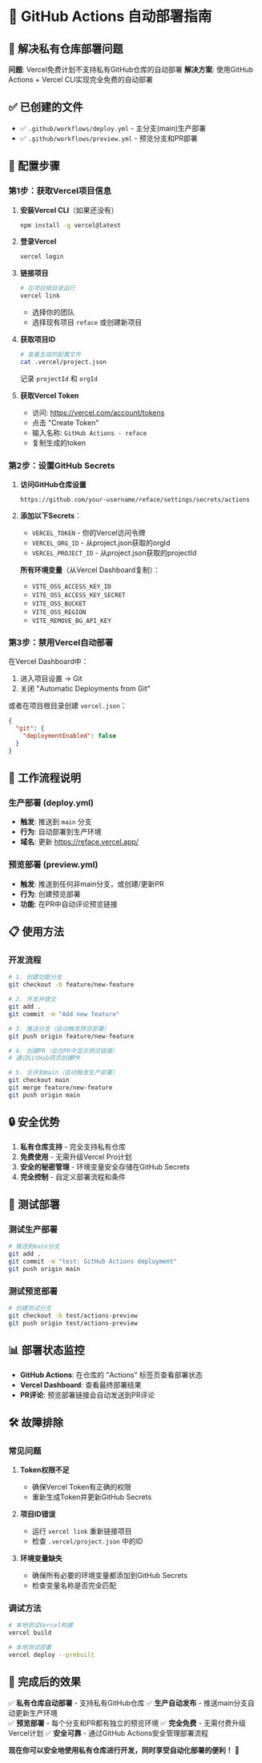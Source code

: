 # 🚀 GitHub Actions 自动部署指南

## 🎯 解决私有仓库部署问题

**问题**: Vercel免费计划不支持私有GitHub仓库的自动部署
**解决方案**: 使用GitHub Actions + Vercel CLI实现完全免费的自动部署

## ✅ 已创建的文件

- ✅ `.github/workflows/deploy.yml` - 主分支(main)生产部署
- ✅ `.github/workflows/preview.yml` - 预览分支和PR部署

## 🔧 配置步骤

### 第1步：获取Vercel项目信息

1. **安装Vercel CLI**（如果还没有）
   ```bash
   npm install -g vercel@latest
   ```

2. **登录Vercel**
   ```bash
   vercel login
   ```

3. **链接项目**
   ```bash
   # 在项目根目录运行
   vercel link
   ```
   - 选择你的团队
   - 选择现有项目 `reface` 或创建新项目

4. **获取项目ID**
   ```bash
   # 查看生成的配置文件
   cat .vercel/project.json
   ```
   记录 `projectId` 和 `orgId`

5. **获取Vercel Token**
   - 访问: https://vercel.com/account/tokens
   - 点击 "Create Token"
   - 输入名称: `GitHub Actions - reface`
   - 复制生成的token

### 第2步：设置GitHub Secrets

1. **访问GitHub仓库设置**
   ```
   https://github.com/your-username/reface/settings/secrets/actions
   ```

2. **添加以下Secrets**：
   - `VERCEL_TOKEN` - 你的Vercel访问令牌
   - `VERCEL_ORG_ID` - 从project.json获取的orgId
   - `VERCEL_PROJECT_ID` - 从project.json获取的projectId

   **所有环境变量**（从Vercel Dashboard复制）：
   - `VITE_OSS_ACCESS_KEY_ID`
   - `VITE_OSS_ACCESS_KEY_SECRET` 
   - `VITE_OSS_BUCKET`
   - `VITE_OSS_REGION`
   - `VITE_REMOVE_BG_API_KEY`

### 第3步：禁用Vercel自动部署

在Vercel Dashboard中：
1. 进入项目设置 → Git
2. 关闭 "Automatic Deployments from Git"

或者在项目根目录创建 `vercel.json`：
```json
{
  "git": {
    "deploymentEnabled": false
  }
}
```

## 🚀 工作流程说明

### 生产部署 (deploy.yml)
- **触发**: 推送到 `main` 分支
- **行为**: 自动部署到生产环境
- **域名**: 更新 https://reface.vercel.app/

### 预览部署 (preview.yml)  
- **触发**: 推送到任何非main分支，或创建/更新PR
- **行为**: 创建预览部署
- **功能**: 在PR中自动评论预览链接

## 📋 使用方法

### 开发流程
```bash
# 1. 创建功能分支
git checkout -b feature/new-feature

# 2. 开发并提交
git add .
git commit -m "Add new feature"

# 3. 推送分支（自动触发预览部署）
git push origin feature/new-feature

# 4. 创建PR（会在PR中显示预览链接）
# 通过GitHub网页创建PR

# 5. 合并到main（自动触发生产部署）
git checkout main
git merge feature/new-feature
git push origin main
```

## 🔒 安全优势

1. **私有仓库支持** - 完全支持私有仓库
2. **免费使用** - 无需升级Vercel Pro计划
3. **安全的秘密管理** - 环境变量安全存储在GitHub Secrets
4. **完全控制** - 自定义部署流程和条件

## 🧪 测试部署

### 测试生产部署
```bash
# 推送到main分支
git add .
git commit -m "test: GitHub Actions deployment"
git push origin main
```

### 测试预览部署  
```bash
# 创建测试分支
git checkout -b test/actions-preview
git push origin test/actions-preview
```

## 📊 部署状态监控

- **GitHub Actions**: 在仓库的 "Actions" 标签页查看部署状态
- **Vercel Dashboard**: 查看最终部署结果
- **PR评论**: 预览部署链接会自动发送到PR评论

## 🛠️ 故障排除

### 常见问题

1. **Token权限不足**
   - 确保Vercel Token有正确的权限
   - 重新生成Token并更新GitHub Secrets

2. **项目ID错误**
   - 运行 `vercel link` 重新链接项目
   - 检查 `.vercel/project.json` 中的ID

3. **环境变量缺失**
   - 确保所有必要的环境变量都添加到GitHub Secrets
   - 检查变量名称是否完全匹配

### 调试方法
```bash
# 本地测试Vercel构建
vercel build

# 本地测试部署
vercel deploy --prebuilt
```

## 🎉 完成后的效果

✅ **私有仓库自动部署** - 支持私有GitHub仓库
✅ **生产自动发布** - 推送main分支自动更新生产环境  
✅ **预览部署** - 每个分支和PR都有独立的预览环境
✅ **完全免费** - 无需付费升级Vercel计划
✅ **安全可靠** - 通过GitHub Actions安全管理部署流程

**现在你可以安全地使用私有仓库进行开发，同时享受自动化部署的便利！** 🚀